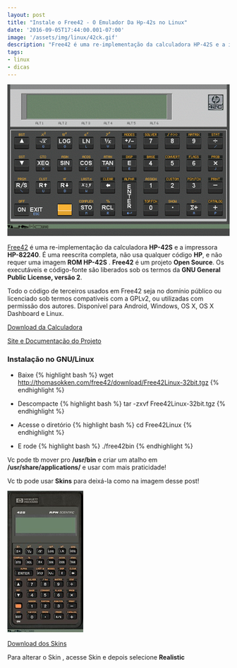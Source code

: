 ```yaml
---
layout: post
title: "Instale o Free42 - O Emulador Da Hp-42s no Linux"
date: '2016-09-05T17:44:00.001-07:00'
image: '/assets/img/linux/42ck.gif'
description: "Free42 é uma re-implementação da calculadora HP-42S e a impressora HP-82240."
tags:
- linux
- dicas
---
```

![Instale o Free42 - O Emulador Da Hp-42s no Linux](/assets/img/linux/42ck.gif "Instale o Free42 - O Emulador Da Hp-42s no Linux")

[Free42](http://thomasokken.com/free42/) é uma re-implementação da calculadora __HP-42S__ e a impressora __HP-82240__. É uma reescrita completa, não usa qualquer código __HP__, e não requer uma imagem __ROM HP-42S__ . __Free42__ é um projeto __Open Source__. Os executáveis e código-fonte são liberados sob os termos da __GNU General Public License, versão 2__.

Todo o código de terceiros usados em Free42 seja no domínio público ou licenciado sob termos compatíveis com a GPLv2, ou utilizadas com permissão dos autores. Disponível para Android, Windows, OS X, OS X Dashboard e Linux.

[Download da Calculadora](http://thomasokken.com/free42/download/Free42Linux-32bit.tgz "Instale o Free42 - O Emulador Da Hp-42s no Linux")

[Site e Documentação do Projeto](http://thomasokken.com/free42/ "Instale o Free42 - O Emulador Da Hp-42s no Linux")

### Instalação no GNU/Linux

- Baixe
{% highlight bash %}
wget http://thomasokken.com/free42/download/Free42Linux-32bit.tgz
{% endhighlight %}

- Descompacte
{% highlight bash %}
tar -zxvf Free42Linux-32bit.tgz
{% endhighlight %}

- Acesse o diretório
{% highlight bash %}
cd Free42Linux
{% endhighlight %}

- E rode
{% highlight bash %}
./free42bin
{% endhighlight %}

Vc pode tb mover pro __/usr/bin__ e criar um atalho em __/usr/share/applications/__ e usar com mais praticidade!

Vc tb pode usar __Skins__ para deixá-la como na imagem desse post!

![Instale o Free42 - O Emulador Da Hp-42s no Linux](/assets/img/linux/Free42Linux.jpg "Instale o Free42 - O Emulador Da Hp-42s no Linux")

[Download dos Skins](http://thomasokken.com/free42/download/Free42Skins.zip "Instale o Free42 - O Emulador Da Hp-42s no Linux")

Para alterar o Skin , acesse Skin e depois selecione __Realistic__

<script async src="https://pagead2.googlesyndication.com/pagead/js/adsbygoogle.js"></script>

<!-- Informat -->
<ins class="adsbygoogle"
 style="display:block"
 data-ad-client="ca-pub-2838251107855362"
 data-ad-slot="2327980059"
 data-ad-format="auto"
 data-full-width-responsive="true"></ins>

<script>
(adsbygoogle = window.adsbygoogle || []).push({});
</script>

